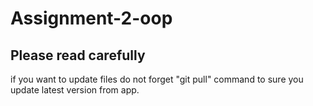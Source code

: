 # Assignment-2-oop
## Please read carefully
if you want to update files do not forget "git pull" command to sure you update latest version from app.
